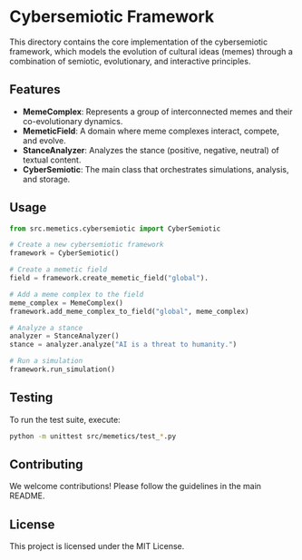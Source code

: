 # Cybersemiotic Framework

This directory contains the core implementation of the cybersemiotic framework, which models the evolution of cultural ideas (memes) through a combination of semiotic, evolutionary, and interactive principles.

## Features
- **MemeComplex**: Represents a group of interconnected memes and their co-evolutionary dynamics.
- **MemeticField**: A domain where meme complexes interact, compete, and evolve.
- **StanceAnalyzer**: Analyzes the stance (positive, negative, neutral) of textual content.
- **CyberSemiotic**: The main class that orchestrates simulations, analysis, and storage.

## Usage
```python
from src.memetics.cybersemiotic import CyberSemiotic

# Create a new cybersemiotic framework
framework = CyberSemiotic()

# Create a memetic field
field = framework.create_memetic_field("global").

# Add a meme complex to the field
meme_complex = MemeComplex()
framework.add_meme_complex_to_field("global", meme_complex)

# Analyze a stance
analyzer = StanceAnalyzer()
stance = analyzer.analyze("AI is a threat to humanity.")

# Run a simulation
framework.run_simulation()
```

## Testing
To run the test suite, execute:
```bash
python -m unittest src/memetics/test_*.py
```

## Contributing
We welcome contributions! Please follow the guidelines in the main README.

## License
This project is licensed under the MIT License.